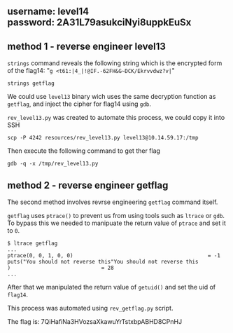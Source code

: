 username: level14  
password: 2A31L79asukciNyi8uppkEuSx
---

## method 1 - reverse engineer level13

`strings` command reveals the following string which is the encrypted form of the flag14:  "`g <t61:|4_|!@IF.-62FH&G~DCK/Ekrvvdwz?v|`"

```
strings getflag
```

We could use `level13` binary wich uses the same decryption function as `getflag`, and inject the cipher for flag14 using `gdb`.

`rev_level13.py` was created to automate this process, we could copy it into SSH

```
scp -P 4242 resources/rev_level13.py level13@10.14.59.17:/tmp
```

Then execute the following command to get ther flag

```
gdb -q -x /tmp/rev_level13.py
```

## method 2 - reverse engineer getflag

The second method involves revrse engineering `getflag` command itself.

`getflag` uses `ptrace()` to prevent us from using tools such as `ltrace` or `gdb`. To bypass this we needed to manipuate the return value of `ptrace` and set it to `0`.

```
$ ltrace getflag 
...
ptrace(0, 0, 1, 0, 0)                                           = -1
puts("You should not reverse this"You should not reverse this
)                             = 28
...
```

After that we manipulated the return value of `getuid()` and set the uid of `flag14`.

This process was automated using `rev_getflag.py` script.


The flag is: 7QiHafiNa3HVozsaXkawuYrTstxbpABHD8CPnHJ
